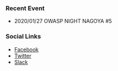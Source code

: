 ### Recent Event
* 2020/01/27 OWASP NIGHT NAGOYA #5

### Social Links
* [Facebook](https://www.facebook.com/owaspnagoya/)
* [Twitter](https://twitter.com/owaspnagoya)
* [Slack](https://join.slack.com/t/owaspnagoya/shared_invite/enQtMzM0OTkwMTM1NDQxLTI5ODQzZDViMDg4NDA2MzA4OGFmZmVmMWRjM2Y0ODBkMGM2YzVkMzU0MGU5Y2IxMTE5NmM2Yjg3Zjg3YzRhOWU)

